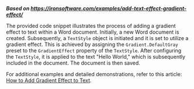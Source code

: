 ***Based on <https://ironsoftware.com/examples/add-text-effect-gradient-effect/>***

The provided code snippet illustrates the process of adding a gradient effect to text within a Word document. Initially, a new Word document is created. Subsequently, a `TextStyle` object is initiated and it is set to utilize a gradient effect. This is achieved by assigning the `Gradient.DefaultGray` preset to the `GradientEffect` property of the `TextStyle`. After configuring the `TextStyle`, it is applied to the text "Hello World," which is subsequently included in the document. The document is then saved.

For additional examples and detailed demonstrations, refer to this article: [How to Add Gradient Effect to Text](https://ironsoftware.com/csharp/word/how-to/text-effect-gradient-effect/).